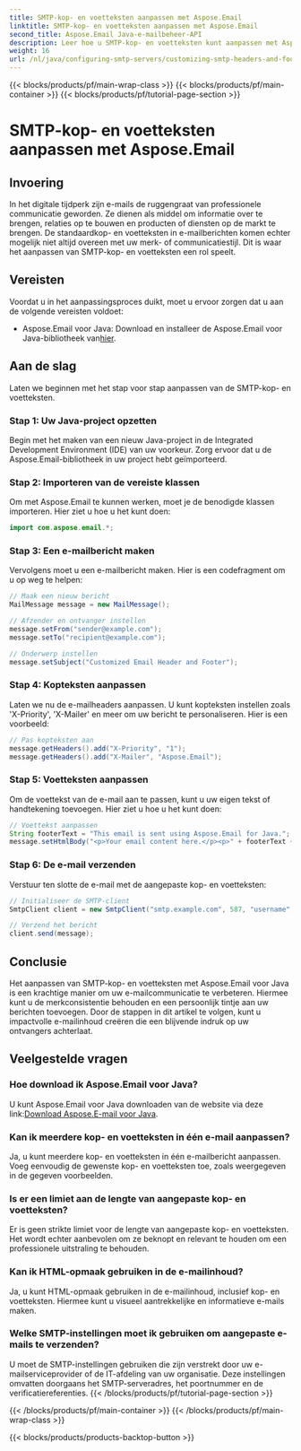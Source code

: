 ```yaml
---
title: SMTP-kop- en voetteksten aanpassen met Aspose.Email
linktitle: SMTP-kop- en voetteksten aanpassen met Aspose.Email
second_title: Aspose.Email Java-e-mailbeheer-API
description: Leer hoe u SMTP-kop- en voetteksten kunt aanpassen met Aspose.Email voor Java. Verbeter uw e-mailcommunicatie met gepersonaliseerde branding en berichten.
weight: 16
url: /nl/java/configuring-smtp-servers/customizing-smtp-headers-and-footers/
---
```


{{< blocks/products/pf/main-wrap-class >}}
{{< blocks/products/pf/main-container >}}
{{< blocks/products/pf/tutorial-page-section >}}

# SMTP-kop- en voetteksten aanpassen met Aspose.Email


## Invoering

In het digitale tijdperk zijn e-mails de ruggengraat van professionele communicatie geworden. Ze dienen als middel om informatie over te brengen, relaties op te bouwen en producten of diensten op de markt te brengen. De standaardkop- en voetteksten in e-mailberichten komen echter mogelijk niet altijd overeen met uw merk- of communicatiestijl. Dit is waar het aanpassen van SMTP-kop- en voetteksten een rol speelt.

## Vereisten

Voordat u in het aanpassingsproces duikt, moet u ervoor zorgen dat u aan de volgende vereisten voldoet:

-  Aspose.Email voor Java: Download en installeer de Aspose.Email voor Java-bibliotheek van[hier](https://releases.aspose.com/email/java/).

## Aan de slag

Laten we beginnen met het stap voor stap aanpassen van de SMTP-kop- en voetteksten. 

### Stap 1: Uw Java-project opzetten

Begin met het maken van een nieuw Java-project in de Integrated Development Environment (IDE) van uw voorkeur. Zorg ervoor dat u de Aspose.Email-bibliotheek in uw project hebt geïmporteerd.

### Stap 2: Importeren van de vereiste klassen

Om met Aspose.Email te kunnen werken, moet je de benodigde klassen importeren. Hier ziet u hoe u het kunt doen:

```java
import com.aspose.email.*;
```

### Stap 3: Een e-mailbericht maken

Vervolgens moet u een e-mailbericht maken. Hier is een codefragment om u op weg te helpen:

```java
// Maak een nieuw bericht
MailMessage message = new MailMessage();

// Afzender en ontvanger instellen
message.setFrom("sender@example.com");
message.setTo("recipient@example.com");

// Onderwerp instellen
message.setSubject("Customized Email Header and Footer");
```

### Stap 4: Kopteksten aanpassen

Laten we nu de e-mailheaders aanpassen. U kunt kopteksten instellen zoals 'X-Priority', 'X-Mailer' en meer om uw bericht te personaliseren. Hier is een voorbeeld:

```java
// Pas kopteksten aan
message.getHeaders().add("X-Priority", "1");
message.getHeaders().add("X-Mailer", "Aspose.Email");
```

### Stap 5: Voetteksten aanpassen

Om de voettekst van de e-mail aan te passen, kunt u uw eigen tekst of handtekening toevoegen. Hier ziet u hoe u het kunt doen:

```java
// Voettekst aanpassen
String footerText = "This email is sent using Aspose.Email for Java.";
message.setHtmlBody("<p>Your email content here.</p><p>" + footerText + "</p>");
```

### Stap 6: De e-mail verzenden

Verstuur ten slotte de e-mail met de aangepaste kop- en voetteksten:

```java
// Initialiseer de SMTP-client
SmtpClient client = new SmtpClient("smtp.example.com", 587, "username", "password");

// Verzend het bericht
client.send(message);
```

## Conclusie

Het aanpassen van SMTP-kop- en voetteksten met Aspose.Email voor Java is een krachtige manier om uw e-mailcommunicatie te verbeteren. Hiermee kunt u de merkconsistentie behouden en een persoonlijk tintje aan uw berichten toevoegen. Door de stappen in dit artikel te volgen, kunt u impactvolle e-mailinhoud creëren die een blijvende indruk op uw ontvangers achterlaat.

## Veelgestelde vragen

### Hoe download ik Aspose.Email voor Java?

 U kunt Aspose.Email voor Java downloaden van de website via deze link:[Download Aspose.E-mail voor Java](https://releases.aspose.com/email/java/).

### Kan ik meerdere kop- en voetteksten in één e-mail aanpassen?

Ja, u kunt meerdere kop- en voetteksten in één e-mailbericht aanpassen. Voeg eenvoudig de gewenste kop- en voetteksten toe, zoals weergegeven in de gegeven voorbeelden.

### Is er een limiet aan de lengte van aangepaste kop- en voetteksten?

Er is geen strikte limiet voor de lengte van aangepaste kop- en voetteksten. Het wordt echter aanbevolen om ze beknopt en relevant te houden om een professionele uitstraling te behouden.

### Kan ik HTML-opmaak gebruiken in de e-mailinhoud?

Ja, u kunt HTML-opmaak gebruiken in de e-mailinhoud, inclusief kop- en voetteksten. Hiermee kunt u visueel aantrekkelijke en informatieve e-mails maken.

### Welke SMTP-instellingen moet ik gebruiken om aangepaste e-mails te verzenden?

U moet de SMTP-instellingen gebruiken die zijn verstrekt door uw e-mailserviceprovider of de IT-afdeling van uw organisatie. Deze instellingen omvatten doorgaans het SMTP-serveradres, het poortnummer en de verificatiereferenties.
{{< /blocks/products/pf/tutorial-page-section >}}

{{< /blocks/products/pf/main-container >}}
{{< /blocks/products/pf/main-wrap-class >}}

{{< blocks/products/products-backtop-button >}}
